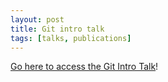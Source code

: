 ```yaml
---
layout: post
title: Git intro talk
tags: [talks, publications]
---
```


[Go here to access the Git Intro Talk](/publications/talks/20171117-git-intro/slides)!
